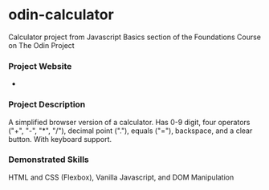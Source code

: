# odin-calculator
Calculator project from Javascript Basics section of the Foundations Course on The Odin Project

### Project Website
-

### Project Description
A simplified browser version of a calculator. Has 0-9 digit, four operators ("+", "-", "*", "/"), decimal point ("."), equals ("="), backspace, and a clear button. With keyboard support.

### Demonstrated Skills
HTML and CSS (Flexbox), Vanilla Javascript, and DOM Manipulation

